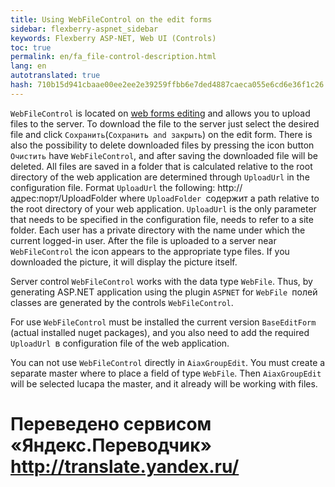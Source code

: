 ```yaml
--- 
title: Using WebFileControl on the edit forms 
sidebar: flexberry-aspnet_sidebar 
keywords: Flexberry ASP-NET, Web UI (Controls) 
toc: true 
permalink: en/fa_file-control-description.html 
lang: en 
autotranslated: true 
hash: 710b15d941cbaae00ee2ee2e39259ffbb6e7ded4887caeca055e6cd6e36f1c26 
--- 
```


`WebFileControl` is located on [web forms editing](fa_editform.html) and allows you to upload files to the server. To download the file to the server just select the desired file and click `Сохранить`(`Сохранить and закрыть`) on the edit form. 
There is also the possibility to delete downloaded files by pressing the icon button `Очистить` have `WebFileControl`, and after saving the downloaded file will be deleted. 
All files are saved in a folder that is calculated relative to the root directory of the web application are determined through `UploadUrl` in the configuration file. 
Format `UploadUrl` the following: http://адрес:порт/UploadFolder where `UploadFolder `содержит a path relative to the root directory of your web application. `UploadUrl` is the only parameter that needs to be specified in the configuration file, needs to refer to a site folder. Each user has a private directory with the name under which the current logged-in user. 
After the file is uploaded to a server near `WebFileControl` the icon appears to the appropriate type files. If you downloaded the picture, it will display the picture itself. 

Server control `WebFileControl` works with the data type `WebFile`. Thus, by generating ASP.NET application using the plugin `ASPNET` for `WebFile `полей classes are generated by the controls `WebFileControl`. 

For use `WebFileControl` must be installed the current version `BaseEditForm `(actual installed nuget packages), and you also need to add the required `UploadUrl `в configuration file of the web application. 

You can not use `WebFileControl` directly in `AiaxGroupEdit`. You must create a separate master where to place a field of type `WebFile`. Then `AiaxGroupEdit` will be selected lucapa the master, and it already will be working with files. 



 # Переведено сервисом «Яндекс.Переводчик» http://translate.yandex.ru/